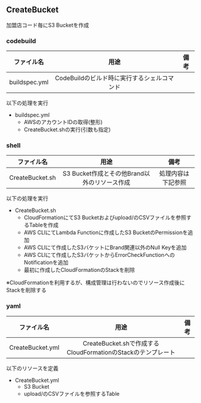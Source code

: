 ## CreateBucket

加盟店コード毎にS3 Bucketを作成

### codebuild

| ファイル名    | 用途                                       | 備考 |
| :-----------: | :---------------------------------------: | :--: |
| buildspec.yml | CodeBuildのビルド時に実行するシェルコマンド |      |

以下の処理を実行

- buildspec.yml
  - AWSのアカウントIDの取得(整形)
  - CreateBucket.shの実行(引数も指定)

### shell

| ファイル名      | 用途                                        | 備考              |
| :-------------: | :----------------------------------------: | :----------------: |
| CreateBucket.sh | S3 Bucket作成とその他Brand以外のリソース作成 | 処理内容は下記参照 |

以下の処理を実行

- CreateBucket.sh
  - CloudFormationにてS3 Bucketおよびupload/のCSVファイルを参照するTableを作成
  - AWS CLIにてLambda Functionに作成したS3 BucketのPermissionを追加
  - AWS CLIにて作成したS3バケットにBrand関連以外のNull Keyを追加
  - AWS CLIにて作成したS3バケットからErrorCheckFunctionへのNotificationを追加
  - 最初に作成したCloudFormationのStackを削除

※CloudFormationを利用するが、構成管理は行わないのでリソース作成後にStackを削除する

### yaml

| ファイル名       | 用途                                                        | 備考 |
| :--------------: | :---------------------------------------------------------: | :--: |
| CreateBucket.yml | CreateBucket.shで作成するCloudFormationのStackのテンプレート |      |

以下のリソースを定義

- CreateBucket.yml
  - S3 Bucket
  - upload/のCSVファイルを参照するTable

